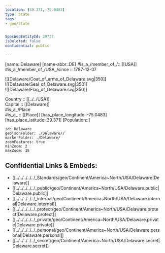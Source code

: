 ```yaml
---
location: [39.371,-75.0483] 
type: State
tags:
- geo/State


SpocWebEntityId: 29737
isDeleted: false
confidential: public

---
```

[name::Delaware] 
[name-abbr::DE] 
#is_a_/member_of_/:: [[USA]]
#is_a_/member_of_/USA_/since :: 1787-12-07 


![[Delaware/Coat_of_arms_of_Delaware.svg|350]]  
![[Delaware/Seal_of_Delaware.svg|350]]  
![[Delaware/Flag_of_Delaware.svg|350]]  

Country :: [[../../USA]]  
Capital :: [[Delaware]]  
#is_a_/Place  
#is_a_ :: [[Place]] 
[has_place_longitude::-75.0483] 
[has_place_latitude::39.371] 
[Population::] 



```leaflet
id: Delaware
geojsonFolder: ./Delaware//
markerFolder: ./Delaware/
zoomFeatures: true 
minZoom: 2 
maxZoom: 18
```


## Confidential Links & Embeds: 
- [[../../../../../_Standards/geo/Continent/America~North/USA/Delaware|Delaware]] 
- [[../../../../../_public/geo/Continent/America~North/USA/Delaware.public|Delaware.public]] 
- [[../../../../../_internal/geo/Continent/America~North/USA/Delaware.internal|Delaware.internal]] 
- [[../../../../../_protect/geo/Continent/America~North/USA/Delaware.protect|Delaware.protect]] 
- [[../../../../../_private/geo/Continent/America~North/USA/Delaware.private|Delaware.private]] 
- [[../../../../../_personal/geo/Continent/America~North/USA/Delaware.personal|Delaware.personal]] 
- [[../../../../../_secret/geo/Continent/America~North/USA/Delaware.secret|Delaware.secret]] 
